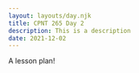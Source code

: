 ```yaml
---
layout: layouts/day.njk
title: CPNT 265 Day 2
description: This is a description
date: 2021-12-02
---
```


A lesson plan!